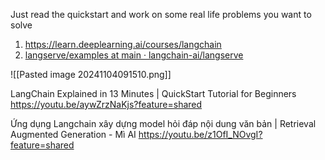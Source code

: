 
Just read the quickstart and work on some real life problems you want to solve

1. https://learn.deeplearning.ai/courses/langchain
2. [langserve/examples at main · langchain-ai/langserve](https://github.com/langchain-ai/langserve/tree/main/examples)

![[Pasted image 20241104091510.png]]


LangChain Explained in 13 Minutes | QuickStart Tutorial for Beginners https://youtu.be/aywZrzNaKjs?feature=shared

 Ứng dụng Langchain xây dựng model hỏi đáp nội dung văn bản | Retrieval Augmented Generation - Mì AI https://youtu.be/z1OfI_NOvgI?feature=shared